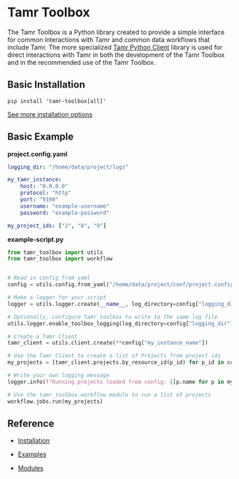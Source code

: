 # Tamr Toolbox

The Tamr Toolbox is a Python library created to provide a simple interface for common interactions with Tamr and common data workflows that include Tamr. The more specialized [Tamr Python Client](https://github.com/Datatamer/tamr-client) library is used for direct interactions with Tamr in both the development of the Tamr Toolbox and in the recommended use of the Tamr Toolbox.  


## Basic Installation

`pip install 'tamr-toolbox[all]'`
 
 [See more installation options](installation.md)

## Basic Example
**project.config.yaml**  
```yaml
logging_dir: "/home/data/project/logs"

my_tamr_instance:
    host: "0.0.0.0"
    protocol: "http"
    port: "9100"
    username: "example-username"
    password: "example-password"

my_project_ids: ["2", "8", "9"]
```
**example-script.py**  
```python
from tamr_toolbox import utils
from tamr_toolbox import workflow


# Read in config from yaml
config = utils.config.from_yaml("/home/data/project/conf/project.config.yaml")

# Make a logger for your script
logger = utils.logger.create(__name__, log_directory=config["logging_dir"])

# Optionally, configure tamr_toolbox to write to the same log file
utils.logger.enable_toolbox_logging(log_directory=config["logging_dir"])

# Create a Tamr Client 
tamr_client = utils.client.create(**config["my_instance_name"])

# Use the Tamr Client to create a list of Projects from project ids
my_projects = [tamr_client.projects.by_resource_id(p_id) for p_id in config["my_project_ids"]]

# Write your own logging message
logger.info(f"Running projects loaded from config: {[p.name for p in my_projects]}")

# Use the tamr_toolbox.workflow module to run a list of projects 
workflow.jobs.run(my_projects)

```

## Reference
  * [Installation](installation.md)
  
  * [Examples](examples.md)

  * [Modules](modules.md)
